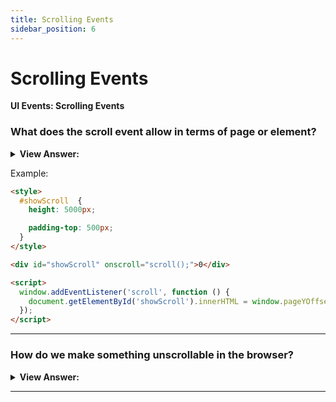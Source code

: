 ```yaml
---
title: Scrolling Events
sidebar_position: 6
---
```


# Scrolling Events

**UI Events: Scrolling Events**

<head>
  <title>Scrolling Events - JavaScript Interview Questions & Answers</title>
  <meta charSet="utf-8" />
</head>

### What does the scroll event allow in terms of page or element?

<details>
  <summary><strong>View Answer:</strong></summary>
  <div>
  <div><strong>Interview Response:</strong> The scroll event allows reacting to a page or element scrolling. There are quite a few good things we can do here. Like, show/hide additional controls or information depending on where in the document the user is. Load more data when the user scrolls down till the end of the page (lazy load).
    </div>
  </div>
</details>

Example:

```html
<style>
  #showScroll  {
    height: 5000px;

    padding-top: 500px;
  }
</style>

<div id="showScroll" onscroll="scroll();">0</div>

<script>
  window.addEventListener('scroll', function () {
    document.getElementById('showScroll').innerHTML = window.pageYOffset + 'px';
  });
</script>
```

---

### How do we make something unscrollable in the browser?

<details>
  <summary><strong>View Answer:</strong></summary>
  <div>
  <div><strong>Interview Response:</strong> We can’t prevent scrolling by using event.preventDefault() in onscroll listener, because it triggers after the scroll has already happened. But we can prevent scrolling by event.preventDefault() on an event that causes the scroll, for instance keydown event for pageUp and pageDown. If we add an event handler to these events and event.preventDefault() in it, then the scroll won’t start. There are many ways to initiate a scroll, so it’s more reliable to use CSS, overflow property.
    </div>
  </div>
</details>

---
